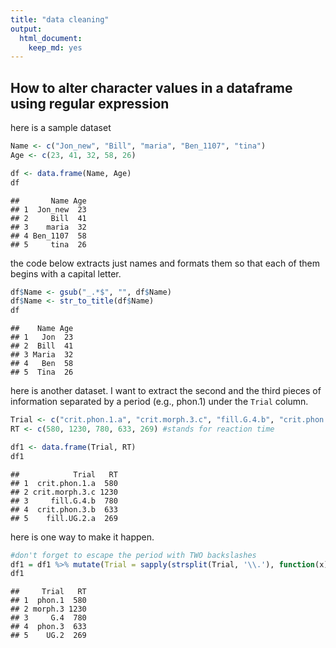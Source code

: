 ```yaml
---
title: "data cleaning"
output:
  html_document:
    keep_md: yes
---
```


## How to alter character values in a dataframe using regular expression



here is a sample dataset

```r
Name <- c("Jon_new", "Bill", "maria", "Ben_1107", "tina")
Age <- c(23, 41, 32, 58, 26)

df <- data.frame(Name, Age)
df
```

```
##       Name Age
## 1  Jon_new  23
## 2     Bill  41
## 3    maria  32
## 4 Ben_1107  58
## 5     tina  26
```

the code below extracts just names and formats them so that each of them begins with a capital letter.

```r
df$Name <- gsub("_.*$", "", df$Name)
df$Name <- str_to_title(df$Name)
df
```

```
##    Name Age
## 1   Jon  23
## 2  Bill  41
## 3 Maria  32
## 4   Ben  58
## 5  Tina  26
```

here is another dataset. I want to extract the second and the third pieces of information separated by a period (e.g., phon.1) under the `Trial` column.

```r
Trial <- c("crit.phon.1.a", "crit.morph.3.c", "fill.G.4.b", "crit.phon.3.b", "fill.UG.2.a")
RT <- c(580, 1230, 780, 633, 269) #stands for reaction time

df1 <- data.frame(Trial, RT)
df1
```

```
##            Trial   RT
## 1  crit.phon.1.a  580
## 2 crit.morph.3.c 1230
## 3     fill.G.4.b  780
## 4  crit.phon.3.b  633
## 5    fill.UG.2.a  269
```

here is one way to make it happen.

```r
#don't forget to escape the period with TWO backslashes
df1 = df1 %>% mutate(Trial = sapply(strsplit(Trial, '\\.'), function(x) paste(x[2:3], collapse = '.')))
df1
```

```
##     Trial   RT
## 1  phon.1  580
## 2 morph.3 1230
## 3     G.4  780
## 4  phon.3  633
## 5    UG.2  269
```




